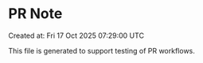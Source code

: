 # PR Note

Created at: Fri 17 Oct 2025 07:29:00 UTC

This file is generated to support testing of PR workflows.
